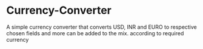 # Currency-Converter
A simple currency converter that converts USD, INR and EURO to respective chosen fields and more can be added to the mix. according to required currency
